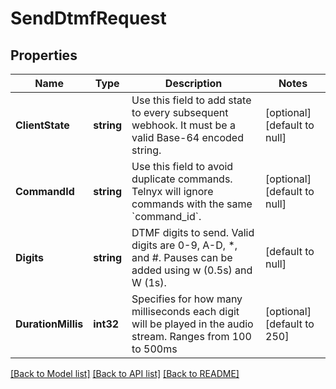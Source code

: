 # SendDtmfRequest

## Properties
Name | Type | Description | Notes
------------ | ------------- | ------------- | -------------
**ClientState** | **string** | Use this field to add state to every subsequent webhook. It must be a valid Base-64 encoded string. | [optional] [default to null]
**CommandId** | **string** | Use this field to avoid duplicate commands. Telnyx will ignore commands with the same &#x60;command_id&#x60;. | [optional] [default to null]
**Digits** | **string** | DTMF digits to send. Valid digits are 0-9, A-D, *, and #. Pauses can be added using w (0.5s) and W (1s). | [default to null]
**DurationMillis** | **int32** | Specifies for how many milliseconds each digit will be played in the audio stream. Ranges from 100 to 500ms | [optional] [default to 250]

[[Back to Model list]](../README.md#documentation-for-models) [[Back to API list]](../README.md#documentation-for-api-endpoints) [[Back to README]](../README.md)

